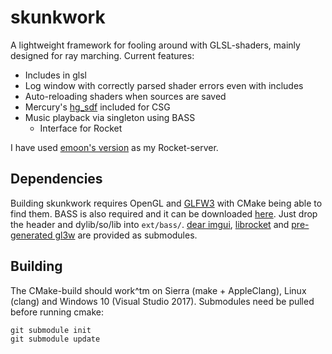 # skunkwork
A lightweight framework for fooling around with GLSL-shaders, mainly designed for
ray marching. Current features:
  * Includes in glsl
  * Log window with correctly parsed shader errors even with includes
  * Auto-reloading shaders when sources are saved
  * Mercury's [hg_sdf](http://mercury.sexy/hg_sdf) included for CSG
  * Music playback via singleton using BASS
    * Interface for Rocket

I have used [emoon's version](https://github.com/emoon/rocket) as my Rocket-server.

## Dependencies
Building skunkwork requires OpenGL and [GLFW3](http://www.glfw.org) with CMake
being able to find them. BASS is also required and it can be downloaded [here](https://www.un4seen.com/bass.html).
Just drop the header and dylib/so/lib into `ext/bass/`. [dear imgui](https://github.com/ocornut/imgui),
[librocket](https://github.com/rocket/rocket) and [pre-generated gl3w](https://github.com/sndels/libgl3w)
are provided as submodules.

## Building
The CMake-build should work^tm on Sierra (make + AppleClang), Linux (clang) and
Windows 10 (Visual Studio 2017). Submodules need be pulled before running cmake:
```
git submodule init
git submodule update
```

